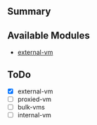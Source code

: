 ## Summary

## Available Modules
  - [external-vm](external-vm/README.md)

## ToDo
  - [x] external-vm
  - [ ] proxied-vm
  - [ ] bulk-vms
  - [ ] internal-vm
